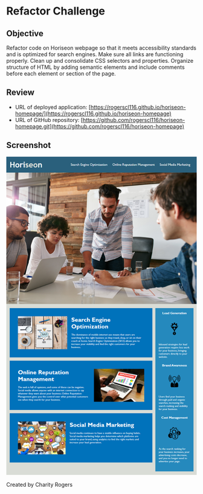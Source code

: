 # Refactor Challenge

## Objective

Refactor code on Horiseon webpage so that it meets accessibility standards and is optimized for search engines. Make sure all links are functioning properly. Clean up and consolidate CSS selectors and properties. Organize structure of HTML by adding semantic elements and include comments before each element or section of the page.

## Review

- URL of deployed application: [https://rogerscl116.github.io/horiseon-homepage/](https://rogerscl116.github.io/horiseon-homepage)   
- URL of GitHub repository: [https://github.com/rogerscl116/horiseon-homepage.git](https://github.com/rogerscl116/horiseon-homepage)

## Screenshot

![Horiseon Social Solution Services](./assets/screenshots/horiseon-homepage.png)

Created by Charity Rogers
